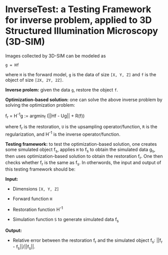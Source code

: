 # InverseTest: a Testing Framework for inverse problem, applied to 3D Structured Illumination Microscopy (3D-SIM)
Images collected by 3D-SIM can be modeled as

`g = Hf`

where `H` is the forward model, `g` is the data of size `[X, Y, Z]` and `f` is the object of size `[2X, 2Y, 2Z]`.

**Inverse prolem:** given the data `g`, restore the object `f`.

**Optimization-based solution:** one can solve the above inverse problem by solving the optimization problem:

f<sub>r</sub> = H<sup>-1</sup>g := argmin<sub>f</sub> (||Hf - Ug|| + R(f))

where f<sub>r</sub> is the restoration, `U` is the upsampling operator/function, `R` is the regularization, and H<sup>-1</sup> is the inverse operator/function.

**Testing framework:** to test the optimization-based solution, one creates some simulated object f<sub>s</sub>, applies `H` to f<sub>s</sub> to obtain the simulated data g<sub>s</sub>, then uses optimization-based solution to obtain the restoration f<sub>r</sub>. One then checks whether f<sub>r</sub> is the same as f<sub>s</sub>. In otherwords, the input and output of this testing framework should be:

**Input:**

- Dimensions `[X, Y, Z]`

- Forward function `H`

- Restoration function H<sup>-1</sup>

- Simulation function `S` to generate simulated data f<sub>s</sub>

**Output:**

- Relative error between the restoration f<sub>r</sub> and the simulated object f<sub>s</sub>: ||f<sub>r</sub> - f<sub>s</sub>||/||f<sub>s</sub>||.
